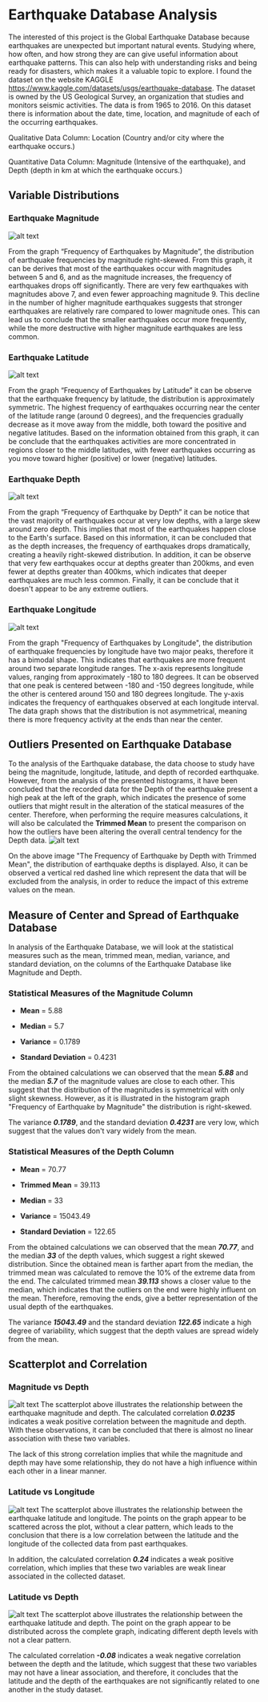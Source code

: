 # Earthquake Database Analysis
  
The interested of this project is the Global Earthquake Database because earthquakes are unexpected but important natural events. Studying where, how often, and how strong they are can give useful information about earthquake patterns. This can also help with understanding risks and being ready for disasters, which makes it a valuable topic to explore. I found the dataset on the website KAGGLE https://www.kaggle.com/datasets/usgs/earthquake-database. The dataset is owned by the US Geological Survey, an organization that studies and monitors seismic activities. The data is from 1965 to 2016. On this dataset there is information about the date, time, location, and magnitude of each of the occurring earthquakes.

Qualitative Data Column: Location (Country and/or city where the earthquake occurs.)

Quantitative Data Column: Magnitude (Intensive of the earthquake), and Depth (depth in km at which the earthquake occurs.)

## Variable Distributions

### Earthquake Magnitude

![alt text](MagnitudeHist.png)

From the graph “Frequency of Earthquakes by Magnitude”, the distribution of earthquake frequencies by magnitude right-skewed. From this graph, it can be derives that most of the earthquakes occur with magnitudes between 5 and 6, and as the magnitude increases, the frequency of earthquakes drops off significantly. There are very few earthquakes with magnitudes above 7, and even fewer approaching magnitude 9.
This decline in the number of higher magnitude earthquakes suggests that stronger earthquakes are relatively rare compared to lower magnitude ones. This can lead us to conclude that the smaller earthquakes occur more frequently, while the more destructive with higher magnitude earthquakes are less common.

### Earthquake Latitude
![alt text](LatitudeHist.png)

From the graph “Frequency of Earthquakes by Latitude” it can be observe that the earthquake frequency by latitude, the distribution is approximately symmetric. The highest frequency of earthquakes occurring near the center of the latitude range (around 0 degrees), and the frequencies gradually decrease as it move away from the middle, both toward the positive and negative latitudes. 
Based on the information obtained from this graph, it can be conclude that the earthquakes activities are more concentrated in regions closer to the middle latitudes, with fewer earthquakes occurring as you move toward higher (positive) or lower (negative) latitudes.

### Earthquake Depth
![alt text](DepthHist.png)

From the graph “Frequency of Earthquake by Depth” it can be notice that the vast majority of earthquakes occur at very low depths, with a large skew around zero depth. This implies that most of the earthquakes happen close to the Earth's surface. Based on this information, it can be concluded that as the depth increases, the frequency of earthquakes drops dramatically, creating a heavily right-skewed distribution. In addition, it can be observe that very few earthquakes occur at depths greater than 200kms, and even fewer at depths greater than 400kms, which indicates that deeper earthquakes are much less common. Finally, it can be conclude that it doesn't appear to be any extreme outliers.

### Earthquake Longitude
![alt text](LongitudeHist.png)

From the graph "Frequency of Earthquakes by Longitude", the distribution of earthquake frequencies by longitude have two major peaks, therefore it has a bimodal shape. This indicates that earthquakes are more frequent around two separate longitude ranges. The x-axis represents longitude values, ranging from approximately -180 to 180 degrees. It can be observed that one peak is centered between -180 and -150 degrees longitude, while the other is centered around 150 and 180 degrees longitude. The y-axis indicates the frequency of earthquakes observed at each longitude interval. The data graph shows that the distribution is not asymmetrical, meaning there is more frequency activity at the ends than near the center. 

## Outliers Presented on Earthquake Database

To the analysis of the Earthquake database, the data choose to study have being the magnitude, longitude, latitude, and depth of recorded earthquake. However, from the analysis of the presented histograms, it have been concluded that the recorded data for the Depth of the earthquake present a high peak at the left of the graph, which indicates the presence of some outliers that might result in the alteration of the statical measures of the center. Therefore, when performing the require measures calculations, it will also be calculated the **Trimmed Mean** to present the comparison on how the outliers have been altering the overall central tendency for the Depth data.
![alt text](DepthHist_Trim.png)

On the above image "The Frequency of Earthquake by Depth with Trimmed Mean", the distribution of earthquake depths is displayed. Also, it can be observed a vertical red dashed line which represent the data that will be excluded from the analysis, in order to reduce the impact of this extreme values on the mean.

## Measure of Center and Spread of Earthquake Database

In analysis of the Earthquake Database, we will look at the statistical measures such as the mean, trimmed mean, median, variance, and standard deviation, on the columns of the Earthquake Database like Magnitude and Depth. 

### Statistical Measures of the Magnitude Column

- **Mean** = 5.88
* **Median** = 5.7
+ **Variance** = 0.1789
- **Standard Deviation** = 0.4231

From the obtained calculations we can observed that the mean ***5.88*** and the median ***5.7*** of the magnitude values are close to each other. This suggest that the distribution of the magnitudes is symmetrical with only slight skewness. However, as it is illustrated in the histogram graph "Frequency of Earthquake by Magnitude" the distribution is right-skewed.

The variance ***0.1789***, and the standard deviation ***0.4231*** are very low, which suggest that the values don't vary widely from the mean. 

### Statistical Measures of the Depth Column

- **Mean** = 70.77
* **Trimmed Mean** = 39.113
+ **Median** = 33
- **Variance** = 15043.49
* **Standard Deviation** = 122.65

From the obtained calculations we can observed that the mean ***70.77***, and the median ***33*** of the depth values, which suggest a right skewed distribution. Since the obtained mean is farther apart from the median, the trimmed mean was calculated to remove the 10% of the extreme data from the end. The calculated trimmed mean ***39.113*** shows a closer value to the median, which indicates that the outliers on the end were highly influent on the mean. Therefore, removing the ends, give a better representation of the usual depth of the earthquakes.

The variance ***15043.49*** and the standard deviation ***122.65*** indicate a high degree of variability, which suggest that the depth values are spread widely from the mean. 

## Scatterplot and Correlation

### Magnitude vs Depth
![alt text](MagnitudeVsDepth.Splot.png)
The scatterplot above illustrates the relationship between the earthquake magnitude and depth. The calculated  correlation ***0.0235*** indicates a weak positive correlation between the magnitude and depth. With these observations, it can be concluded that there is almost no linear association with these two variables. 

The lack of this strong correlation implies that while the magnitude and depth may have some relationship, they do not have a high influence within each other in a linear manner.

### Latitude vs Longitude
![alt text](LatitudeVsLongitude.Splot.png)
The scatterplot above illustrates the relationship between the earthquake latitude and longitude. The points on the graph appear to be scattered across the plot, without a clear pattern, which leads to the conclusion that there is a low correlation between the latitude and the longitude of the collected data from past earthquakes. 

In addition, the calculated correlation ***0.24*** indicates a weak positive correlation, which implies that these two variables are weak linear associated in the collected dataset. 

### Latitude vs Depth
![alt text](LatitudeVsDepth.Splot.png)
The scatterplot above illustrates the relationship between the earthquake latitude and depth. The point on the graph appear to be distributed across the complete graph, indicating different depth levels with not a clear pattern. 

The calculated correlation ***-0.08*** indicates a weak negative correlation between the depth and the latitude, which suggest that these two variables may not have a linear association, and therefore, it concludes that the latitude and the depth of the earthquakes are not significantly related  to one another in the study dataset.
